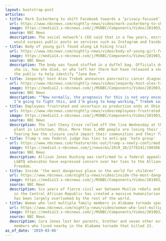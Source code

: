 ```yaml
---
layout: bootstrap-post
articles:
- title: Mark Zuckerberg to shift Facebook towards a ‘privacy-focused’ platform
  url: https://www.nbcnews.com/nightly-news/video/mark-zuckerberg-to-shift-facebook-towards-a-privacy-focused-platform-1453367875801
  image: https://media13.s-nbcnews.com/j/MSNBC/Components/Video/201903/facebook_thumb.nbcnews-fp-1200-630.jpg
  source: NBC News
  description: The social network’s CEO said that in a few years, encrypted messaging
    would surpass public posts on services such as Instagram and Facebook.
- title: Body of young girl found along LA hiking trail
  url: https://www.nbcnews.com/nightly-news/video/body-of-young-girl-found-along-la-hiking-trail-1453367363880
  image: https://media14.s-nbcnews.com/j/MSNBC/Components/Video/201903/nn_mal_young_girl_dead_190306_1920x1080.nbcnews-fp-1200-630.jpg
  source: NBC News
  description: The body was found stuffed in a duffel bag. Officials don’t know who
    she is, how she died, or who left her there but have released a sketch urging
    the public to help identify “Jane Doe.”
- title: Jeopardy! host Alex Trebek announces pancreatic cancer diagnosis
  url: https://www.nbcnews.com/nightly-news/video/jeopardy-host-alex-trebek-announces-pancreatic-cancer-diagnosis-1453361219908
  image: https://media12.s-nbcnews.com/j/MSNBC/Components/Video/201903/nn_ath_alex_trebek_cancer_diagnosis_190306_1920x1080.nbcnews-fp-1200-630.jpg
  source: NBC News
  description: "“Now normally, the prognosis for this is not very encouraging, but
    I’m going to fight this, and I’m going to keep working,” Trebek said in a video."
- title: Employees frustrated and uncertain as production ends at Ohio GM plant
  url: https://www.nbcnews.com/nightly-news/video/employees-frustrated-and-uncertain-as-production-ends-at-ohio-gm-plant-1453360196001
  image: https://media13.s-nbcnews.com/j/MSNBC/Components/Video/201903/kti_thumb.nbcnews-fp-1200-630.jpg
  source: NBC News
  description: The last Chevy Cruze rolled off the line Wednesday at the General Motors
    plant in Lordstown, Ohio. More than 1,400 people are losing their jobs, with employees
    fearing how the closure could impact their communities and their families.
- title: Trump's new federal judge has ties to anti-gay 'hate group'
  url: https://www.nbcnews.com/feature/nbc-out/trump-s-newly-confirmed-federal-judge-has-ties-anti-gay-n980281
  image: https://media3.s-nbcnews.com/j/newscms/2019_10/2776241/190306-allison-jones-rushing-al-1136_7fc1ba653f64d010d977180cebb4857f.nbcnews-fp-1200-630.jpg
  source: NBC News
  description: Allison Jones Rushing was confirmed to a federal appeals court Tuesday.
    LGBTQ advocates have expressed concern over her ties to the Alliance Defending
    Freedom.
- title: Inside ‘the most dangerous place in the world for children’
  url: https://www.nbcnews.com/nightly-news/video/inside-the-most-dangerous-place-in-the-world-for-children-1453359171982
  image: https://media13.s-nbcnews.com/j/MSNBC/Components/Video/201903/nn_cmc_inside_central_african_republic_190306_1920x1080.nbcnews-fp-1200-630.jpg
  source: NBC News
  description: Six years of fierce civil war between Muslim rebels and Christian militias
    in the Central African Republic has created a massive humanitarian crises that
    has been largely overlooked by the rest of the world.
- title: Woman who lost multiple family members in Alabama tornado speaks out
  url: https://www.nbcnews.com/nightly-news/video/woman-who-lost-multiple-family-members-in-alabama-tornado-speaks-out-1453358659720
  image: https://media13.s-nbcnews.com/j/MSNBC/Components/Video/201903/gabe_spot_thumb__232119.nbcnews-fp-1200-630.jpg
  source: NBC News
  description: Cora Jones lost her parents, brother and seven other extended family
    members who lived nearby in the Alabama tornado that killed 23.
as_of_date: '2019-03-06'
---
```


